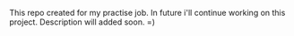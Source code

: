 This repo created for my practise job. In future i'll continue working on this project. Description will added soon. =)